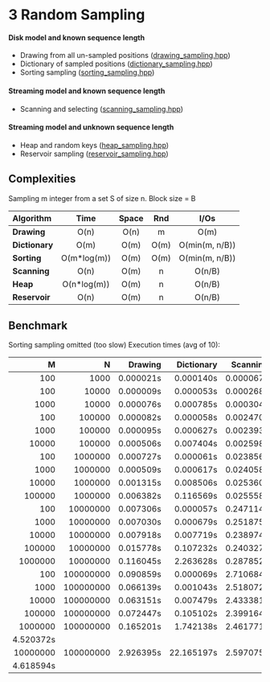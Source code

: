 # 3 Random Sampling

#### Disk model and known sequence length
 
- Drawing from all un-sampled positions ([drawing_sampling.hpp](drawing_sampling.hpp))
- Dictionary of sampled positions ([dictionary_sampling.hpp](dictionary_sampling.hpp))
- Sorting sampling ([sorting_sampling.hpp](sorting_sampling.hpp))

#### Streaming model and known sequence length

- Scanning and selecting ([scanning_sampling.hpp](scanning_sampling.hpp))

#### Streaming model and unknown sequence length

- Heap and random keys ([heap_sampling.hpp](heap_sampling.hpp))
- Reservoir sampling ([reservoir_sampling.hpp](reservoir_sampling.hpp))

Complexities
-----------

Sampling m integer from a set S of size n.
Block size = B

|   Algorithm     |    Time     | Space | Rnd  |     I/Os       |
|:----------------|:-----------:|:-----:|:----:|:--------------:|
| **Drawing**     | O(n)        |  O(n) | m    | O(m)           |
| **Dictionary**  | O(m)        |  O(m) | O(m) | O(min(m, n/B)) |
| **Sorting**     | O(m*log(m)) |  O(m) | O(m) | O(min(m, n/B)) |
| **Scanning**    | O(n)        |  O(m) | n    | O(n/B)         |
| **Heap**        | O(n*log(m)) |  O(m) | n    | O(n/B)         |
| **Reservoir**   | O(n)        |  O(m) | n    | O(n/B)         |

Benchmark
------------------

Sorting sampling omitted (too slow)
Execution times (avg of 10):

|  M  |  N  | Drawing  |  Dictionary  |  Scanning  | Heap | Reservoir |
|----:|----:|-----:|---------:|------------:|----------:|----:|
|       100 |      1000 | 0.000021s | 0.000140s  | 0.000067s | 0.000794s  | 0.000128s |
|       100 |     10000 | 0.000009s | 0.000053s  | 0.000268s | 0.000898s  | 0.000525s |
|      1000 |     10000 | 0.000076s | 0.000785s  | 0.000304s | 0.004595s  | 0.000510s |
|       100 |    100000 | 0.000082s | 0.000058s  | 0.002470s | 0.004722s  | 0.004450s |
|      1000 |    100000 | 0.000095s | 0.000627s  | 0.002393s | 0.008637s  | 0.005241s |
|     10000 |    100000 | 0.000506s | 0.007404s  | 0.002598s | 0.045067s  | 0.004215s |
|       100 |   1000000 | 0.000727s | 0.000061s  | 0.023856s | 0.041623s  | 0.043153s |
|      1000 |   1000000 | 0.000509s | 0.000617s  | 0.024058s | 0.050538s  | 0.044870s |
|     10000 |   1000000 | 0.001315s | 0.008506s  | 0.025360s | 0.108167s  | 0.045657s |
|    100000 |   1000000 | 0.006382s | 0.116569s  | 0.025558s | 0.555261s  | 0.044865s |
|       100 |  10000000 | 0.007306s | 0.000057s  | 0.247114s | 0.410143s  | 0.439367s |
|      1000 |  10000000 | 0.007030s | 0.000679s  | 0.251875s | 0.428127s  | 0.448571s |
|     10000 |  10000000 | 0.007918s | 0.007719s  | 0.238974s | 0.499628s  | 0.441396s |
|    100000 |  10000000 | 0.015778s | 0.107232s  | 0.240327s | 1.225629s  | 0.444014s |
|   1000000 |  10000000 | 0.116045s | 2.263628s  | 0.287852s | 8.231066s  | 0.519739s |
|       100 | 100000000 | 0.090859s | 0.000069s  | 2.710684s | 4.477015s  | 4.825889s |
|      1000 | 100000000 | 0.066139s | 0.001043s  | 2.518072s | 4.181679s  | 4.418446s |
|     10000 | 100000000 | 0.063151s | 0.007479s  | 2.433381s | 4.284428s  | 4.367758s |
|    100000 | 100000000 | 0.072447s | 0.105102s  | 2.399164s | 5.303580s  | 4.481434s |
|   1000000 | 100000000 | 0.165201s | 1.742138s  | 2.461771s | 15.021817s | 
4.520372s |
|  10000000 | 100000000 | 2.926395s | 22.165197s | 2.597075s | 86.029406s | 
4.618594s |

